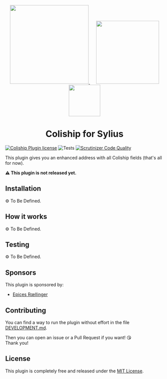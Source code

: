 <p align="center">
    <a href="https://monsieurbiz.com" target="_blank">
        <img src="https://monsieurbiz.com/logo.png" width="250px" />
    </a>
    &nbsp;&nbsp;&nbsp;&nbsp;
    <a href="https://sylius.com" target="_blank">
        <img src="https://demo.sylius.com/assets/shop/img/logo.png" width="200px" />
    </a>
    <br/>
    <img src="https://monsieurbiz.com/assets/images/sylius_badge_extension-artisan.png" width="100">
</p>

<h1 align="center">Coliship for Sylius</h1>

[![Coliship Plugin license](https://img.shields.io/github/license/monsieurbiz/SyliusColishipPlugin?public)](https://github.com/monsieurbiz/SyliusColishipPlugin/blob/master/LICENSE)
![Tests](https://github.com/monsieurbiz/SyliusColishipPlugin/workflows/Tests/badge.svg?branch=master)
[![Scrutinizer Code Quality](https://img.shields.io/scrutinizer/quality/g/monsieurbiz/SyliusColishipPlugin/master?logo=scrutinizer)](https://scrutinizer-ci.com/g/monsieurbiz/SyliusColishipPlugin/?branch=master)

This plugin gives you an enhanced address with all Coliship fields (that's all for now).

**⚠️ This plugin is not released yet.**

## Installation

⚙️ To Be Defined.

## How it works

⚙️ To Be Defined.

## Testing

⚙️ To Be Defined.

## Sponsors

This plugin is sponsored by:

- [Epices Rœllinger](https://www.epices-roellinger.com/)

## Contributing

You can find a way to run the plugin without effort in the file [DEVELOPMENT.md](./DEVELOPMENT.md).

Then you can open an issue or a Pull Request if you want! 😘  
Thank you!

## License

This plugin is completely free and released under the [MIT License](https://github.com/monsieurbiz/SyliusColishipPlugin/blob/master/LICENSE).

